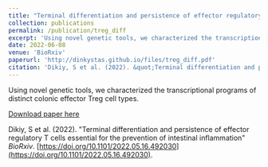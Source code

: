 ```yaml
---
title: "Terminal differentiation and persistence of effector regulatory T cells essential for the prevention of intestinal inflammation"
collection: publications
permalink: /publication/treg_diff
excerpt: 'Using novel genetic tools, we characterized the transcriptional programs of distinct colonic effector Treg cell types.'
date: 2022-06-08
venue: 'BioRxiv'
paperurl: 'http://dinkystas.github.io/files/treg_diff.pdf'
citation: 'Dikiy, S et al. (2022). &quot;Terminal differentiation and persistence of effector regulatory T cells essential for the prevention of intestinal inflammation&quot; <i>BioRxiv</i>. https://doi.org/10.1101/2022.05.16.492030'
---
```

Using novel genetic tools, we characterized the transcriptional programs of distinct colonic effector Treg cell types.

[Download paper here](http://dinkystas.github.io/files/treg_diff.pdf)

Dikiy, S et al. (2022). &quot;Terminal differentiation and persistence of effector regulatory T cells essential for the prevention of intestinal inflammation&quot; <i>BioRxiv</i>. [https://doi.org/10.1101/2022.05.16.492030](https://doi.org/10.1101/2022.05.16.492030).
